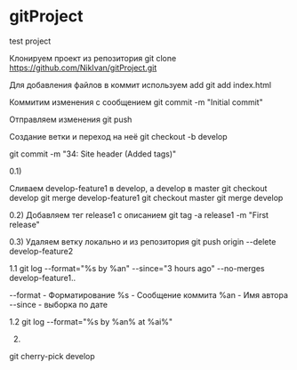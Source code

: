 # gitProject
test project


Клонируем проект из репозитория
git clone https://github.com/NikIvan/gitProject.git

Для добавления файлов в коммит используем add
git add index.html

Коммитим изменения с сообщением
git commit -m "Initial commit"

Отправляем изменения
git push

Создание ветки и переход на неё
git checkout -b develop

git commit -m "34: Site header (Added tags)"

0.1)

Сливаем develop-feature1 в develop, а develop в master
git checkout develop
git merge develop-feature1
git checkout master
git merge develop

0.2)
Добавляем тег release1 с описанием
git tag -a release1 -m "First release"

0.3)
Удаляем ветку локально и из репозитория
git push origin --delete develop-feature2



1.1
git log --format="%s by %an" --since="3 hours ago" --no-merges develop-feature1..

--format - Форматирование
%s - Сообщение коммита
%an - Имя автора
--since - выборка по дате

1.2
git log --format="%s by %an% at %ai%"

2.
git cherry-pick develop